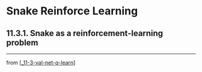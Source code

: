 # Snake Reinforce Learning

## 11.3.1. Snake as a reinforcement-learning problem

---
from [[_11-3-val-net-q-learn]]

[//begin]: # "Autogenerated link references for markdown compatibility"
[_11-3-val-net-q-learn]: _11-3-val-net-q-learn.md "Val Net Q Learn"
[//end]: # "Autogenerated link references"